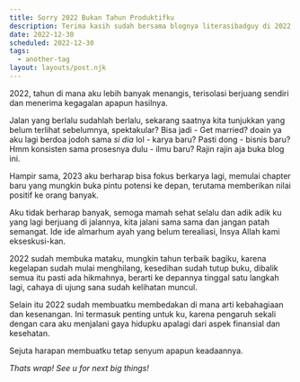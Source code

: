 ```yaml
---
title: Sorry 2022 Bukan Tahun Produktifku
description: Terima kasih sudah bersama blognya literasibadguy di 2022.
date: 2022-12-30
scheduled: 2022-12-30
tags:
  - another-tag
layout: layouts/post.njk
---
```


2022, tahun di mana aku lebih banyak menangis, terisolasi berjuang sendiri dan menerima kegagalan apapun hasilnya.

Jalan yang berlalu sudahlah berlalu, sekarang saatnya kita tunjukkan yang belum terlihat sebelumnya, spektakular? Bisa jadi - Get married? doain ya aku lagi berdoa jodoh sama *si dia* lol - karya baru? Pasti dong - bisnis baru? Hmm konsisten sama prosesnya dulu - ilmu baru? Rajin rajin aja buka blog ini.
 
Hampir sama, 2023 aku berharap bisa fokus berkarya lagi, memulai chapter baru yang mungkin buka pintu potensi ke depan, terutama memberikan nilai positif ke orang banyak.

Aku tidak berharap banyak, semoga mamah sehat selalu dan adik adik ku yang lagi berjuang di jalannya, kita jalani sama sama dan jangan patah semangat. Ide ide almarhum ayah yang belum terealiasi, Insya Allah kami ekseskusi-kan.

2022 sudah membuka mataku, mungkin tahun terbaik bagiku, karena kegelapan sudah mulai menghilang, kesedihan sudah tutup buku, dibalik semua itu pasti ada hikmahnya, berarti ke depannya tinggal satu langkah lagi, cahaya di ujung sana sudah kelihatan muncul.

Selain itu 2022 sudah membuatku membedakan di mana arti kebahagiaan dan kesenangan. Ini termasuk penting untuk ku, karena pengaruh sekali dengan cara aku menjalani gaya hidupku apalagi dari aspek finansial dan kesehatan.

Sejuta harapan membuatku tetap senyum apapun keadaannya.

*Thats wrap! See u for next big things!*

